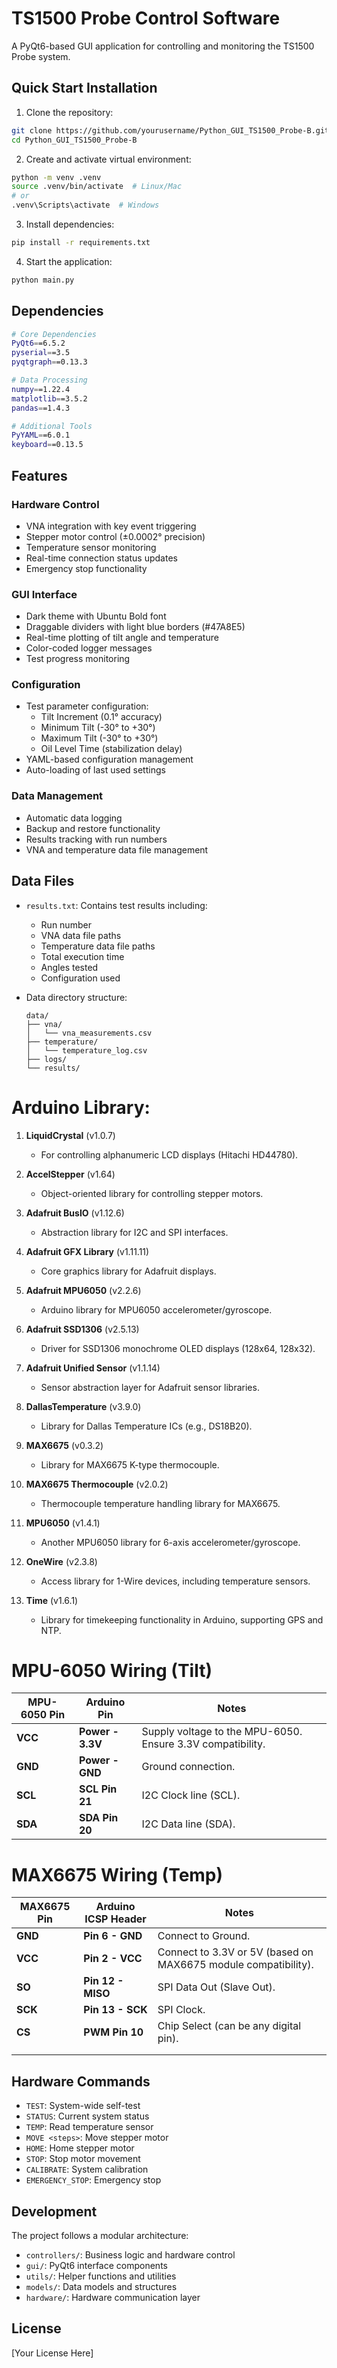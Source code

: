 # TS1500 Probe Control Software

A PyQt6-based GUI application for controlling and monitoring the TS1500 Probe system.

## Quick Start Installation

1. Clone the repository:
```bash
git clone https://github.com/yourusername/Python_GUI_TS1500_Probe-B.git
cd Python_GUI_TS1500_Probe-B
```

2. Create and activate virtual environment:
```bash
python -m venv .venv
source .venv/bin/activate  # Linux/Mac
# or
.venv\Scripts\activate  # Windows
```

3. Install dependencies:
```bash
pip install -r requirements.txt
```

4. Start the application:
```bash
python main.py
```

## Dependencies

```bash
# Core Dependencies
PyQt6==6.5.2
pyserial==3.5
pyqtgraph==0.13.3

# Data Processing
numpy==1.22.4
matplotlib==3.5.2
pandas==1.4.3

# Additional Tools
PyYAML==6.0.1
keyboard==0.13.5
```

## Features

### Hardware Control
- VNA integration with key event triggering
- Stepper motor control (±0.0002° precision)
- Temperature sensor monitoring
- Real-time connection status updates
- Emergency stop functionality

### GUI Interface
- Dark theme with Ubuntu Bold font
- Draggable dividers with light blue borders (#47A8E5)
- Real-time plotting of tilt angle and temperature
- Color-coded logger messages
- Test progress monitoring

### Configuration
- Test parameter configuration:
  - Tilt Increment (0.1° accuracy)
  - Minimum Tilt (-30° to +30°)
  - Maximum Tilt (-30° to +30°)
  - Oil Level Time (stabilization delay)
- YAML-based configuration management
- Auto-loading of last used settings

### Data Management
- Automatic data logging
- Backup and restore functionality
- Results tracking with run numbers
- VNA and temperature data file management

## Data Files

- `results.txt`: Contains test results including:
  - Run number
  - VNA data file paths
  - Temperature data file paths
  - Total execution time
  - Angles tested
  - Configuration used

- Data directory structure:
  ```
  data/
  ├── vna/
  │   └── vna_measurements.csv
  ├── temperature/
  │   └── temperature_log.csv
  ├── logs/
  └── results/
  ```


# Arduino Library: 

1. **LiquidCrystal** (v1.0.7)  
   - For controlling alphanumeric LCD displays (Hitachi HD44780).

2. **AccelStepper** (v1.64)  
   - Object-oriented library for controlling stepper motors.

3. **Adafruit BusIO** (v1.12.6)  
   - Abstraction library for I2C and SPI interfaces.

4. **Adafruit GFX Library** (v1.11.11)  
   - Core graphics library for Adafruit displays.

5. **Adafruit MPU6050** (v2.2.6)  
   - Arduino library for MPU6050 accelerometer/gyroscope.

6. **Adafruit SSD1306** (v2.5.13)  
   - Driver for SSD1306 monochrome OLED displays (128x64, 128x32).

7. **Adafruit Unified Sensor** (v1.1.14)  
   - Sensor abstraction layer for Adafruit sensor libraries.

8. **DallasTemperature** (v3.9.0)  
   - Library for Dallas Temperature ICs (e.g., DS18B20).

9. **MAX6675** (v0.3.2)  
   - Library for MAX6675 K-type thermocouple.

10. **MAX6675 Thermocouple** (v2.0.2)  
    - Thermocouple temperature handling library for MAX6675.

11. **MPU6050** (v1.4.1)  
    - Another MPU6050 library for 6-axis accelerometer/gyroscope.

12. **OneWire** (v2.3.8)  
    - Access library for 1-Wire devices, including temperature sensors.

13. **Time** (v1.6.1)  
    - Library for timekeeping functionality in Arduino, supporting GPS and NTP.



# MPU-6050 Wiring (Tilt)

| **MPU-6050 Pin** | **Arduino Pin**  | **Notes**                                                  |
| ---------------- | ---------------- | ---------------------------------------------------------- |
| **VCC**          | **Power - 3.3V** | Supply voltage to the MPU-6050. Ensure 3.3V compatibility. |
| **GND**          | **Power - GND**  | Ground connection.                                         |
| **SCL**          | **SCL Pin 21**   | I2C Clock line (SCL).                                      |
| **SDA**          | **SDA Pin 20**   | I2C Data line (SDA).                                       |

# MAX6675 Wiring (Temp)

| **MAX6675 Pin** | **Arduino ICSP Header** | **Notes**                                                      |
| --------------- | ----------------------- | -------------------------------------------------------------- |
| **GND**         | **Pin 6 - GND**         | Connect to Ground.                                             |
| **VCC**         | **Pin 2 - VCC**         | Connect to 3.3V or 5V (based on MAX6675 module compatibility). |
| **SO**          | **Pin 12 - MISO**       | SPI Data Out (Slave Out).                                      |
| **SCK**         | **Pin 13 - SCK**        | SPI Clock.                                                     |
| **CS**          | **PWM Pin 10**          | Chip Select (can be any digital pin).                          |
|                 |                         |                                                                |
|                 |                         |                                                                |




## Hardware Commands

- `TEST`: System-wide self-test
- `STATUS`: Current system status
- `TEMP`: Read temperature sensor
- `MOVE <steps>`: Move stepper motor
- `HOME`: Home stepper motor
- `STOP`: Stop motor movement
- `CALIBRATE`: System calibration
- `EMERGENCY_STOP`: Emergency stop

## Development

The project follows a modular architecture:
- `controllers/`: Business logic and hardware control
- `gui/`: PyQt6 interface components
- `utils/`: Helper functions and utilities
- `models/`: Data models and structures
- `hardware/`: Hardware communication layer

## License

[Your License Here]

















